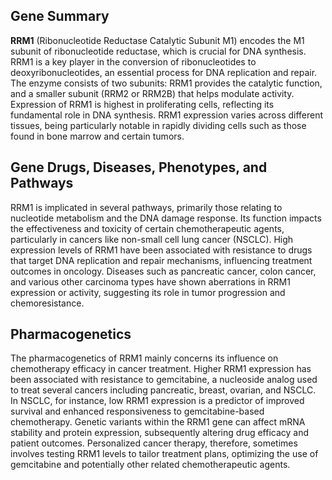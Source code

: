 ## Gene Summary
**RRM1** (Ribonucleotide Reductase Catalytic Subunit M1) encodes the M1 subunit of ribonucleotide reductase, which is crucial for DNA synthesis. RRM1 is a key player in the conversion of ribonucleotides to deoxyribonucleotides, an essential process for DNA replication and repair. The enzyme consists of two subunits: RRM1 provides the catalytic function, and a smaller subunit (RRM2 or RRM2B) that helps modulate activity. Expression of RRM1 is highest in proliferating cells, reflecting its fundamental role in DNA synthesis. RRM1 expression varies across different tissues, being particularly notable in rapidly dividing cells such as those found in bone marrow and certain tumors.

## Gene Drugs, Diseases, Phenotypes, and Pathways
RRM1 is implicated in several pathways, primarily those relating to nucleotide metabolism and the DNA damage response. Its function impacts the effectiveness and toxicity of certain chemotherapeutic agents, particularly in cancers like non-small cell lung cancer (NSCLC). High expression levels of RRM1 have been associated with resistance to drugs that target DNA replication and repair mechanisms, influencing treatment outcomes in oncology. Diseases such as pancreatic cancer, colon cancer, and various other carcinoma types have shown aberrations in RRM1 expression or activity, suggesting its role in tumor progression and chemoresistance.

## Pharmacogenetics
The pharmacogenetics of RRM1 mainly concerns its influence on chemotherapy efficacy in cancer treatment. Higher RRM1 expression has been associated with resistance to gemcitabine, a nucleoside analog used to treat several cancers including pancreatic, breast, ovarian, and NSCLC. In NSCLC, for instance, low RRM1 expression is a predictor of improved survival and enhanced responsiveness to gemcitabine-based chemotherapy. Genetic variants within the RRM1 gene can affect mRNA stability and protein expression, subsequently altering drug efficacy and patient outcomes. Personalized cancer therapy, therefore, sometimes involves testing RRM1 levels to tailor treatment plans, optimizing the use of gemcitabine and potentially other related chemotherapeutic agents.